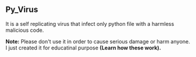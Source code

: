 ## Py_Virus

It is a self replicating virus that infect only python file with a harmless malicious code.

**Note:** Please don't use it in order to cause serious damage or harm anyone. I just created it for educatinal purpose **(Learn how these work).**
